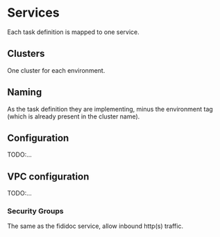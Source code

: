 # Services

Each task definition is mapped to one service.

## Clusters

One cluster for each environment.

## Naming

As the task definition they are implementing, minus the environment tag (which is already present in the cluster name).

## Configuration

TODO:...

## VPC configuration

TODO:...

### Security Groups

The same as the fididoc service, allow inbound http(s) traffic.
